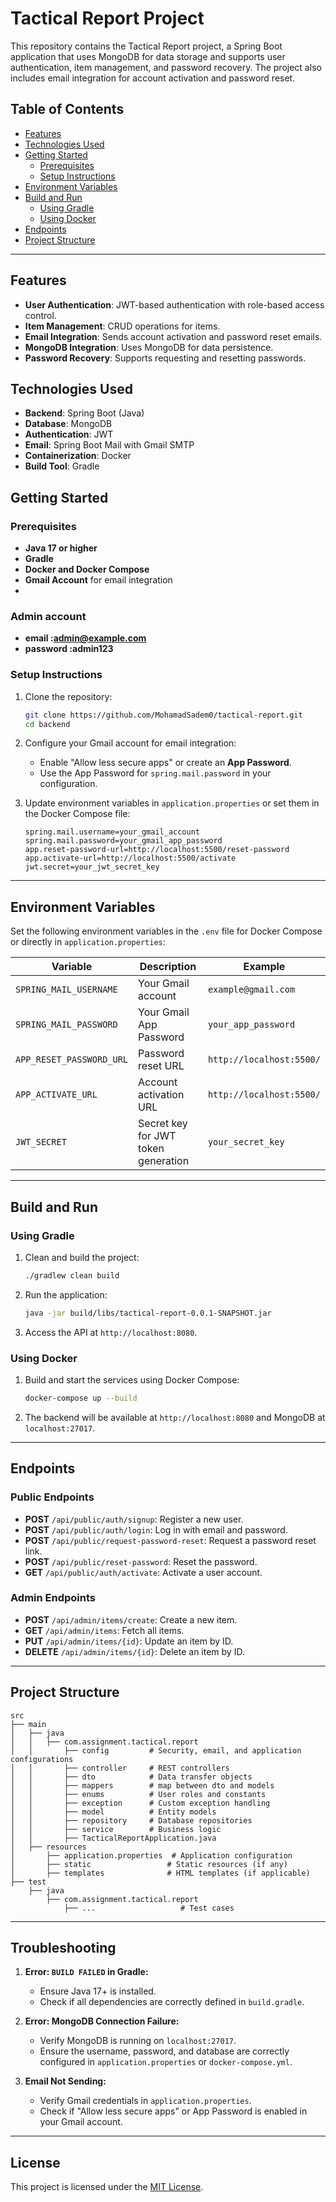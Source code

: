 # Tactical Report Project

This repository contains the Tactical Report project, a Spring Boot application that uses MongoDB for data storage and supports user authentication, item management, and password recovery. The project also includes email integration for account activation and password reset.

## Table of Contents
- [Features](#features)
- [Technologies Used](#technologies-used)
- [Getting Started](#getting-started)
    - [Prerequisites](#prerequisites)
    - [Setup Instructions](#setup-instructions)
- [Environment Variables](#environment-variables)
- [Build and Run](#build-and-run)
    - [Using Gradle](#using-gradle)
    - [Using Docker](#using-docker)
- [Endpoints](#endpoints)
- [Project Structure](#project-structure)

---

## Features
- **User Authentication**: JWT-based authentication with role-based access control.
- **Item Management**: CRUD operations for items.
- **Email Integration**: Sends account activation and password reset emails.
- **MongoDB Integration**: Uses MongoDB for data persistence.
- **Password Recovery**: Supports requesting and resetting passwords.

## Technologies Used
- **Backend**: Spring Boot (Java)
- **Database**: MongoDB
- **Authentication**: JWT
- **Email**: Spring Boot Mail with Gmail SMTP
- **Containerization**: Docker
- **Build Tool**: Gradle

## Getting Started

### Prerequisites
- **Java 17 or higher**
- **Gradle**
- **Docker and Docker Compose**
- **Gmail Account** for email integration
- 
### Admin account
- **email :admin@example.com**
- **password :admin123**

### Setup Instructions
1. Clone the repository:
   ```bash
   git clone https://github.com/MohamadSadem0/tactical-report.git
   cd backend
   ```

2. Configure your Gmail account for email integration:
    - Enable "Allow less secure apps" or create an **App Password**.
    - Use the App Password for `spring.mail.password` in your configuration.

3. Update environment variables in `application.properties` or set them in the Docker Compose file:
   ```properties
   spring.mail.username=your_gmail_account
   spring.mail.password=your_gmail_app_password
   app.reset-password-url=http://localhost:5500/reset-password
   app.activate-url=http://localhost:5500/activate
   jwt.secret=your_jwt_secret_key
   ```

---

## Environment Variables

Set the following environment variables in the `.env` file for Docker Compose or directly in `application.properties`:

| Variable                 | Description                         | Example                     |
|--------------------------|-------------------------------------|-----------------------------|
| `SPRING_MAIL_USERNAME`   | Your Gmail account                 | `example@gmail.com`         |
| `SPRING_MAIL_PASSWORD`   | Your Gmail App Password            | `your_app_password`         |
| `APP_RESET_PASSWORD_URL` | Password reset URL                 | `http://localhost:5500/`    |
| `APP_ACTIVATE_URL`       | Account activation URL             | `http://localhost:5500/`    |
| `JWT_SECRET`             | Secret key for JWT token generation| `your_secret_key`           |

---

## Build and Run

### Using Gradle
1. Clean and build the project:
   ```bash
   ./gradlew clean build
   ```

2. Run the application:
   ```bash
   java -jar build/libs/tactical-report-0.0.1-SNAPSHOT.jar
   ```

3. Access the API at `http://localhost:8080`.

### Using Docker
1. Build and start the services using Docker Compose:
   ```bash
   docker-compose up --build
   ```

2. The backend will be available at `http://localhost:8080` and MongoDB at `localhost:27017`.

---

## Endpoints

### Public Endpoints
- **POST** `/api/public/auth/signup`: Register a new user.
- **POST** `/api/public/auth/login`: Log in with email and password.
- **POST** `/api/public/request-password-reset`: Request a password reset link.
- **POST** `/api/public/reset-password`: Reset the password.
- **GET** `/api/public/auth/activate`: Activate a user account.

### Admin Endpoints
- **POST** `/api/admin/items/create`: Create a new item.
- **GET** `/api/admin/items`: Fetch all items.
- **PUT** `/api/admin/items/{id}`: Update an item by ID.
- **DELETE** `/api/admin/items/{id}`: Delete an item by ID.

---

## Project Structure
```
src
├── main
│   ├── java
│   │   ├── com.assignment.tactical.report
│   │       ├── config         # Security, email, and application configurations
│   │       ├── controller     # REST controllers
│   │       ├── dto            # Data transfer objects
│   │       ├── mappers        # map between dto and models
│   │       ├── enums          # User roles and constants
│   │       ├── exception      # Custom exception handling
│   │       ├── model          # Entity models
│   │       ├── repository     # Database repositories
│   │       ├── service        # Business logic
│   │       ├── TacticalReportApplication.java
│   ├── resources
│       ├── application.properties  # Application configuration
│       ├── static                 # Static resources (if any)
│       ├── templates              # HTML templates (if applicable)
├── test
    ├── java
        ├── com.assignment.tactical.report
            ├── ...                   # Test cases
```

---

## Troubleshooting
1. **Error: `BUILD FAILED` in Gradle:**
    - Ensure Java 17+ is installed.
    - Check if all dependencies are correctly defined in `build.gradle`.

2. **Error: MongoDB Connection Failure:**
    - Verify MongoDB is running on `localhost:27017`.
    - Ensure the username, password, and database are correctly configured in `application.properties` or `docker-compose.yml`.

3. **Email Not Sending:**
    - Verify Gmail credentials in `application.properties`.
    - Check if "Allow less secure apps" or App Password is enabled in your Gmail account.

---

## License
This project is licensed under the [MIT License](LICENSE).

